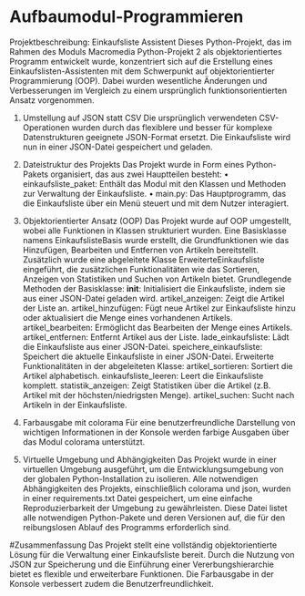 # Aufbaumodul-Programmieren
Projektbeschreibung: Einkaufsliste Assistent
Dieses Python-Projekt, das im Rahmen des Moduls Macromedia Python-Projekt 2 als objektorientiertes Programm entwickelt wurde, konzentriert sich auf die Erstellung eines Einkaufslisten-Assistenten mit dem Schwerpunkt auf objektorientierter Programmierung (OOP). Dabei wurden wesentliche Änderungen und Verbesserungen im Vergleich zu einem ursprünglich funktionsorientierten Ansatz vorgenommen.
1. Umstellung auf JSON statt CSV
Die ursprünglich verwendeten CSV-Operationen wurden durch das flexiblere und besser für komplexe Datenstrukturen geeignete JSON-Format ersetzt. Die Einkaufsliste wird nun in einer JSON-Datei gespeichert und geladen. 
2. Dateistruktur des Projekts
Das Projekt wurde in Form eines Python-Pakets organisiert, das aus zwei Hauptteilen besteht:
•	einkaufsliste_paket: Enthält das Modul mit den Klassen und Methoden zur Verwaltung der Einkaufsliste.
•	main.py: Das Hauptprogramm, das die Einkaufsliste über ein Menü steuert und mit dem Nutzer interagiert.
3. Objektorientierter Ansatz (OOP)
Das Projekt wurde auf OOP umgestellt, wobei alle Funktionen in Klassen strukturiert wurden. Eine Basisklasse namens EinkaufslisteBasis wurde erstellt, die Grundfunktionen wie das Hinzufügen, Bearbeiten und Entfernen von Artikeln bereitstellt. 
Zusätzlich wurde eine abgeleitete Klasse ErweiterteEinkaufsliste eingeführt, die zusätzlichen Funktionalitäten wie das Sortieren, Anzeigen von Statistiken und Suchen von Artikeln bietet.
Grundlegende Methoden der Basisklasse:
__init__: Initialisiert die Einkaufsliste, indem sie aus einer JSON-Datei geladen wird.
artikel_anzeigen: Zeigt die Artikel der Liste an.
artikel_hinzufügen: Fügt neue Artikel zur Einkaufsliste hinzu oder aktualisiert die Menge eines vorhandenen Artikels.
artikel_bearbeiten: Ermöglicht das Bearbeiten der Menge eines Artikels.
artikel_entfernen: Entfernt Artikel aus der Liste.
lade_einkaufsliste: Lädt die Einkaufsliste aus einer JSON-Datei.
speichere_einkaufsliste: Speichert die aktuelle Einkaufsliste in einer JSON-Datei.
Erweiterte Funktionalitäten in der abgeleiteten Klasse:
artikel_sortieren: Sortiert die Artikel alphabetisch.
einkaufsliste_leeren: Leert die Einkaufsliste komplett.
statistik_anzeigen: Zeigt Statistiken über die Artikel (z.B. Artikel mit der höchsten/niedrigsten Menge).
artikel_suchen: Sucht nach Artikeln in der Einkaufsliste.

4. Farbausgabe mit colorama
Für eine benutzerfreundliche Darstellung von wichtigen Informationen in der Konsole werden farbige Ausgaben über das Modul colorama unterstützt.
5. Virtuelle Umgebung und Abhängigkeiten
Das Projekt wurde in einer virtuellen Umgebung ausgeführt, um die Entwicklungsumgebung von der globalen Python-Installation zu isolieren. Alle notwendigen Abhängigkeiten des Projekts, einschließlich colorama und json, wurden in einer requirements.txt Datei gespeichert, um eine einfache Reproduzierbarkeit der Umgebung zu gewährleisten. Diese Datei listet alle notwendigen Python-Pakete und deren Versionen auf, die für den reibungslosen Ablauf des Programms erforderlich sind.

#Zusammenfassung
Das Projekt stellt eine vollständig objektorientierte Lösung für die Verwaltung einer Einkaufsliste bereit. Durch die Nutzung von JSON zur Speicherung und die Einführung einer Vererbungshierarchie bietet es flexible und erweiterbare Funktionen. Die Farbausgabe in der Konsole verbessert zudem die Benutzerfreundlichkeit.
